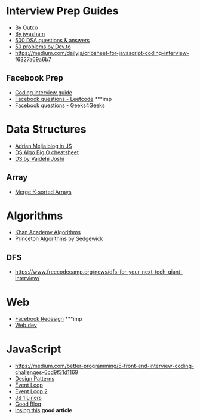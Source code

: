 # Interview Prep Guides
* [By Outco](https://github.com/OutcoSF/prep_material)
* [By jwasham](https://github.com/jwasham/coding-interview-university)
* [500 DSA questions & answers](https://www.quora.com/q/techiedelight/500-Data-Structures-and-Algorithms-interview-questions-and-their-solutions)
* [50 problems by Dev.to](https://dev.to/javinpaul/50-data-structure-and-algorithms-problems-from-coding-interviews-4lh2)
* https://medium.com/dailyjs/cribsheet-for-javascript-coding-interview-f6327a69a6b7

## Facebook Prep
* [Coding interview guide](https://www.facebook.com/notes/sergey-makagonov/another-coding-interview-preparation-guide/10210834096793375/)
* [Facebook questions - Leetcode](https://leetcode.com/discuss/general-discussion/675445/facebook-interview-experiences-all-combined-from-lc-till-date-07-jun-2020) \***imp
* [Facebook questions - Geeks4Geeks](https://www.geeksforgeeks.org/facebook-interview-preparation/)

# Data Structures
* [Adrian Mejia blog in JS](https://adrianmejia.com/categories/coding/data-structures-and-algorithms-dsa/)
* [DS Algo Big O cheatsheet](https://algs4.cs.princeton.edu/cheatsheet/)
* [DS by Vaidehi Joshi](https://medium.com/basecs/tagged/data-structures)

## Array
* [Merge K-sorted Arrays](https://medium.com/outco/how-to-merge-k-sorted-arrays-c35d87aa298e)

# Algorithms
* [Khan Academy Algorithms](https://www.khanacademy.org/computing/computer-science/algorithms)
* [Princeton Algorithms by Sedgewick](https://algs4.cs.princeton.edu/home/)

## DFS
* https://www.freecodecamp.org/news/dfs-for-your-next-tech-giant-interview/

# Web
* [Facebook Redesign](https://engineering.fb.com/web/facebook-redesign/) \***imp
* [Web.dev](https://web.dev/learn/)

# JavaScript
* https://medium.com/better-programming/5-front-end-interview-coding-challenges-6cd9f31d1169
* [Design Patterns](https://github.com/sohamkamani/javascript-design-patterns-for-humans)
* [Event Loop](https://www.youtube.com/watch?v=8aGhZQkoFbQ&t=82s)
* [Event Loop 2](https://www.youtube.com/watch?v=cCOL7MC4Pl0)
* [JS 1 Liners](https://1loc.dev/)
* [Good Blog](https://dmitripavlutin.com/javascript-modules-best-practices/)
* [losing this](https://javascript.info/bind) **good article**
